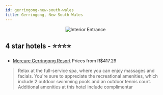 ```yaml
---
id: gerringong-new-south-wales
title: Gerringong, New South Wales
---
```


<center><img src="https://i.travelapi.com/hotels/2000000/1800000/1792100/1792028/7e84d868_z.jpg" alt="Interior Entrance" /></center>


##  4 star hotels - ⭐️⭐️⭐️⭐️

-    [Mercure Gerringong Resort](https://us.hurb.com/hotels/gerringong/mercure-gerringong-resort-JNP-JP131681?cmp=18055) Prices from R$417.29
   > Relax at the full-service spa, where you can enjoy massages and facials. You're sure to appreciate the recreational amenities, which include 2 outdoor swimming pools and an outdoor tennis court. Additional amenities at this hotel include complimentar
